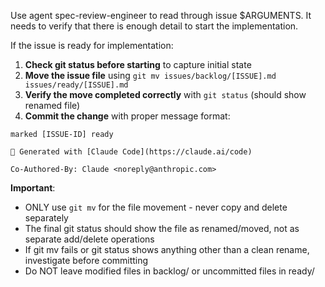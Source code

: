 Use agent spec-review-engineer to read through issue $ARGUMENTS.  It needs to verify that there is enough detail to start the implementation.  

If the issue is ready for implementation:

1. **Check git status before starting** to capture initial state
2. **Move the issue file** using `git mv issues/backlog/[ISSUE].md issues/ready/[ISSUE].md`
3. **Verify the move completed correctly** with `git status` (should show renamed file)
4. **Commit the change** with proper message format:

```
marked [ISSUE-ID] ready

🤖 Generated with [Claude Code](https://claude.ai/code)

Co-Authored-By: Claude <noreply@anthropic.com>
```

**Important**: 
- ONLY use `git mv` for the file movement - never copy and delete separately
- The final git status should show the file as renamed/moved, not as separate add/delete operations  
- If git mv fails or git status shows anything other than a clean rename, investigate before committing
- Do NOT leave modified files in backlog/ or uncommitted files in ready/

